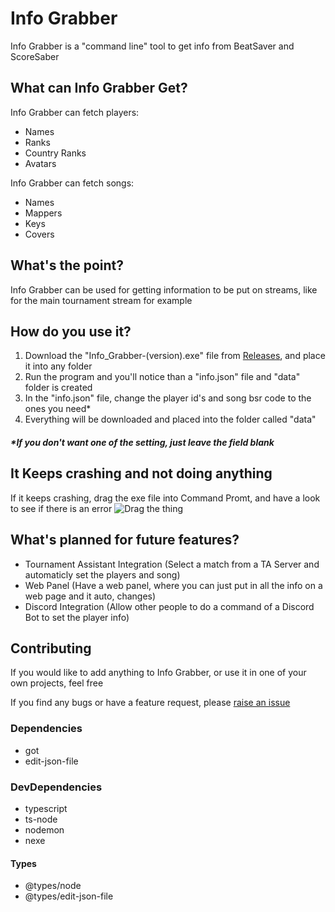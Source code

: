 # Info Grabber
Info Grabber is a "command line" tool to get info from BeatSaver and ScoreSaber

## What can Info Grabber Get?
Info Grabber can fetch players:
- Names
- Ranks
- Country Ranks
- Avatars

Info Grabber can fetch songs:
- Names
- Mappers
- Keys
- Covers

## What's the point?
Info Grabber can be used for getting information to be put on streams, like for the main tournament stream for example

## How do you use it?
1) Download the "Info_Grabber-(version).exe" file from [Releases](https://github.com/AsoDesu/info-grabber/releases), and place it into any folder
2) Run the program and you'll notice than a "info.json" file and "data" folder is created
3) In the "info.json" file, change the player id's and song bsr code to the ones you need*
4) Everything will be downloaded and placed into the folder called "data"
##### *If you don't want one of the setting, just leave the field blank

## It Keeps crashing and not doing anything
If it keeps crashing, drag the exe file into Command Promt, and have a look to see if there is an error
![Drag the thing](https://i.imgur.com/nlmIhAD.png)

## What's planned for future features?
- Tournament Assistant Integration (Select a match from a TA Server and automaticly set the players and song)
- Web Panel (Have a web panel, where you can just put in all the info on a web page and it auto, changes)
- Discord Integration (Allow other people to do a command of a Discord Bot to set the player info)

## Contributing
If you would like to add anything to Info Grabber, or use it in one of your own projects, feel free

If you find any bugs or have a feature request, please [raise an issue](https://github.com/AsoDesu/info-grabber/issues)

### Dependencies
- got
- edit-json-file

### DevDependencies
- typescript
- ts-node
- nodemon
- nexe
#### Types
- @types/node
- @types/edit-json-file
